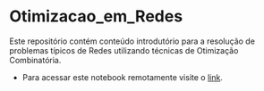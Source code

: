 # Otimizacao_em_Redes
Este repositório contém conteúdo introdutório para a resolução de problemas típicos de Redes utilizando técnicas de Otimização Combinatória.

- Para acessar este notebook remotamente visite o <a href="https://mybinder.org/v2/gh/LABORA-INF-UFG/Otimizacao_em_Redes/HEAD?labpath=comece_aqui.ipynb">link</a>.